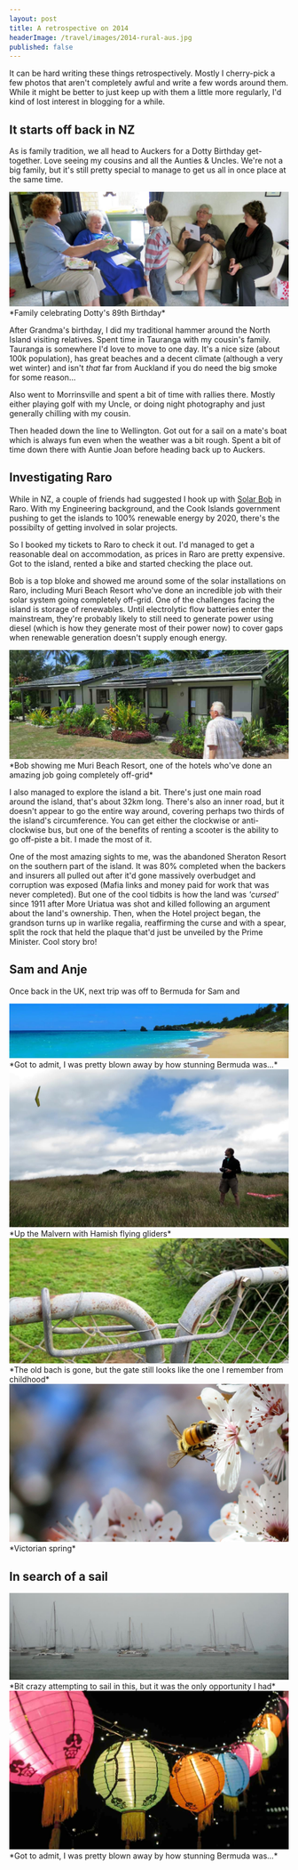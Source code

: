 ```yaml
---
layout: post
title: A retrospective on 2014
headerImage: /travel/images/2014-rural-aus.jpg
published: false
---
```


It can be hard writing these things retrospectively. Mostly I cherry-pick a few photos that aren't completely awful and write a few words around them. While it might be better to just keep up with them a little more regularly, I'd kind of lost interest in blogging for a while.

## It starts off back in NZ

As is family tradition, we all head to Auckers for a Dotty Birthday get-together. Love seeing my cousins and all the Aunties & Uncles. We're not a big family, but it's still pretty special to manage to get us all in once place at the same time.

<img src="/travel/images/2014-dotty-birthday.jpg" />  
*Family celebrating Dotty's 89th Birthday*

After Grandma's birthday, I did my traditional hammer around the North Island visiting relatives. Spent time in Tauranga with my cousin's family. Tauranga is somewhere I'd love to move to one day. It's a nice size (about 100k population), has great beaches and a decent climate (although a very wet winter) and isn't _that_ far from Auckland if you do need the big smoke for some reason...

Also went to Morrinsville and spent a bit of time with rallies there. Mostly either playing golf with my Uncle, or doing night photography and just generally chilling with my cousin.

Then headed down the line to Wellington. Got out for a sail on a mate's boat which is always fun even when the weather was a bit rough. Spent a bit of time down there with Auntie Joan before heading back up to Auckers.

## Investigating Raro

While in NZ, a couple of friends had suggested I hook up with [Solar Bob](http://solarbob.net/) in Raro. With my Engineering background, and the Cook Islands government pushing to get the islands to 100% renewable energy by 2020, there's the possibilty of getting involved in solar projects.

So I booked my tickets to Raro to check it out. I'd managed to get a reasonable deal on accommodation, as prices in Raro are pretty expensive. Got to the island, rented a bike and started checking the place out.

Bob is a top bloke and showed me around some of the solar installations on Raro, including Muri Beach Resort who've done an incredible job with their solar system going completely off-grid. One of the challenges facing the island is storage of renewables. Until electrolytic flow batteries enter the mainstream, they're probably likely to still need to generate power using diesel (which is how they generate most of their power now) to cover gaps when renewable generation doesn't supply enough energy.

<img src="/travel/images/2014-rarotonga.jpg" />  
*Bob showing me Muri Beach Resort, one of the hotels who've done an amazing job going completely off-grid*

I also managed to explore the island a bit. There's just one main road around the island, that's about 32km long. There's also an inner road, but it doesn't appear to go the entire way around, covering perhaps two thirds of the island's circumference. You can get either the clockwise or anti-clockwise bus, but one of the benefits of renting a scooter is the ability to go off-piste a bit. I made the most of it. 

One of the most amazing sights to me, was the abandoned Sheraton Resort on the southern part of the island. It was 80% completed when the backers and insurers all pulled out after it'd gone massively overbudget and corruption was exposed (Mafia links and money paid for work that was never completed). But one of the cool tidbits is how the land was _'cursed'_ since 1911 after More Uriatua was shot and killed following an argument about the land's ownership. Then, when the Hotel project began, the grandson turns up in warlike regalia, reaffirming the curse and with a spear, split the rock that held the plaque that'd just be unveiled by the Prime Minister. Cool story bro!

## Sam and Anje

Once back in the UK, next trip was off to Bermuda for Sam and 

<img src="/travel/images/2014-bermuda.jpg" />  
*Got to admit, I was pretty blown away by how stunning Bermuda was...*

<img src="/travel/images/2014-malverns.jpg" />  
*Up the Malvern with Hamish flying gliders*

<img src="/travel/images/2014-whangapoua.jpg" />  
*The old bach is gone, but the gate still looks like the one I remember from childhood*

<img src="/travel/images/2014-victorian-spring.jpg" />  
*Victorian spring*

## In search of a sail

<img src="/travel/images/2014-phuket.jpg" />  
*Bit crazy attempting to sail in this, but it was the only opportunity I had*



<img src="/travel/images/2014-noodle-market.jpg" />  
*Got to admit, I was pretty blown away by how stunning Bermuda was...*



